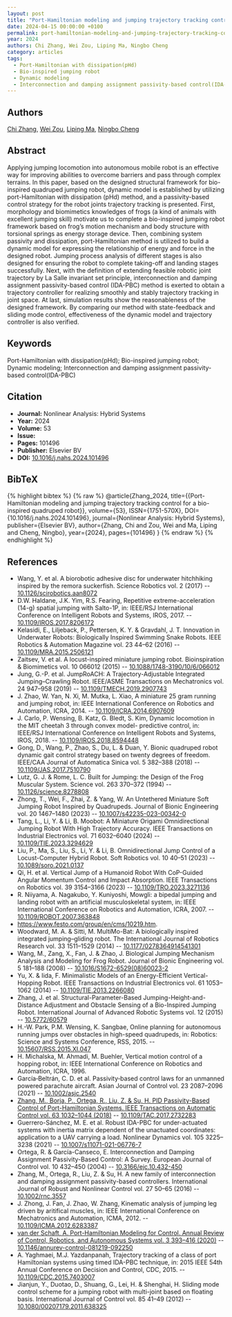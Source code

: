 ```yaml
---
layout: post
title: "Port-Hamiltonian modeling and jumping trajectory tracking control for a bio-inspired quadruped robot"
date: 2024-04-15 00:00:00 +0100
permalink: port-hamiltonian-modeling-and-jumping-trajectory-tracking-control-for-a-bio-inspired-quadruped-robot
year: 2024
authors: Chi Zhang, Wei Zou, Liping Ma, Ningbo Cheng
category: articles
tags:
  - Port-Hamiltonian with dissipation(pHd)
  - Bio-inspired jumping robot
  - Dynamic modeling
  - Interconnection and damping assignment passivity-based control(IDA-PBC)
---
```

 
## Authors
[Chi Zhang](authors/chi-zhang), [Wei Zou](authors/wei-zou), [Liping Ma](authors/liping-ma), [Ningbo Cheng](authors/ningbo-cheng)
 
## Abstract
Applying jumping locomotion into autonomous mobile robot is an effective way for improving abilities to overcome barriers and pass through complex terrains. In this paper, based on the designed structural framework for bio-inspired quadruped jumping robot, dynamic model is established by utilizing port-Hamiltonian with dissipation (pHd) method, and a passivity-based control strategy for the robot joints trajectory tracking is presented. First, morphology and biomimetics knowledges of frogs (a kind of animals with excellent jumping skill) motivate us to complete a bio-inspired jumping robot framework based on frog’s motion mechanism and body structure with torsional springs as energy storage device. Then, combining system passivity and dissipation, port-Hamiltonian method is utilized to build a dynamic model for expressing the relationship of energy and force in the designed robot. Jumping process analysis of different stages is also designed for ensuring the robot to complete taking-off and landing stages successfully. Next, with the definition of extending feasible robotic joint trajectory by La Salle invariant set principle, interconnection and damping assignment passivity-based control (IDA-PBC) method is exerted to obtain a trajectory controller for realizing smoothly and stably trajectory tracking in joint space. At last, simulation results show the reasonableness of the designed framework. By comparing our method with state-feedback and sliding mode control, effectiveness of the dynamic model and trajectory controller is also verified.
 
## Keywords
Port-Hamiltonian with dissipation(pHd); Bio-inspired jumping robot; Dynamic modeling; Interconnection and damping assignment passivity-based control(IDA-PBC)
 
## Citation
- **Journal:** Nonlinear Analysis: Hybrid Systems
- **Year:** 2024
- **Volume:** 53
- **Issue:** 
- **Pages:** 101496
- **Publisher:** Elsevier BV
- **DOI:** [10.1016/j.nahs.2024.101496](https://doi.org/10.1016/j.nahs.2024.101496)
 
## BibTeX
{% highlight bibtex %}
{% raw %}
@article{Zhang_2024,
  title={{Port-Hamiltonian modeling and jumping trajectory tracking control for a bio-inspired quadruped robot}},
  volume={53},
  ISSN={1751-570X},
  DOI={10.1016/j.nahs.2024.101496},
  journal={Nonlinear Analysis: Hybrid Systems},
  publisher={Elsevier BV},
  author={Zhang, Chi and Zou, Wei and Ma, Liping and Cheng, Ningbo},
  year={2024},
  pages={101496}
}
{% endraw %}
{% endhighlight %}
 
## References
- Wang, Y. et al. A biorobotic adhesive disc for underwater hitchhiking inspired by the remora suckerfish. Science Robotics vol. 2 (2017) -- [10.1126/scirobotics.aan8072](https://doi.org/10.1126/scirobotics.aan8072)
- D.W. Haldane, J.K. Yim, R.S. Fearing, Repetitive extreme-acceleration (14-g) spatial jumping with Salto-1P, in: IEEE/RSJ International Conference on Intelligent Robots and Systems, IROS, 2017. -- [10.1109/IROS.2017.8206172](https://doi.org/10.1109/IROS.2017.8206172)
- Kelasidi, E., Liljeback, P., Pettersen, K. Y. & Gravdahl, J. T. Innovation in Underwater Robots: Biologically Inspired Swimming Snake Robots. IEEE Robotics &amp; Automation Magazine vol. 23 44–62 (2016) -- [10.1109/MRA.2015.2506121](https://doi.org/10.1109/MRA.2015.2506121)
- Zaitsev, V. et al. A locust-inspired miniature jumping robot. Bioinspiration &amp; Biomimetics vol. 10 066012 (2015) -- [10.1088/1748-3190/10/6/066012](https://doi.org/10.1088/1748-3190/10/6/066012)
- Jung, G.-P. et al. JumpRoACH: A Trajectory-Adjustable Integrated Jumping–Crawling Robot. IEEE/ASME Transactions on Mechatronics vol. 24 947–958 (2019) -- [10.1109/TMECH.2019.2907743](https://doi.org/10.1109/TMECH.2019.2907743)
- J. Zhao, W. Yan, N. Xi, M. Mutka, L. Xiao, A miniature 25 gram running and jumping robot, in: IEEE International Conference on Robotics and Automation, ICRA, 2014. -- [10.1109/ICRA.2014.6907609](https://doi.org/10.1109/ICRA.2014.6907609)
- J. Carlo, P. Wensing, B. Katz, G. Bledt, S. Kim, Dynamic locomotion in the MIT cheetah 3 through convex model- predictive control, in: IEEE/RSJ International Conference on Intelligent Robots and Systems, IROS, 2018. -- [10.1109/IROS.2018.8594448](https://doi.org/10.1109/IROS.2018.8594448)
- Gong, D., Wang, P., Zhao, S., Du, L. & Duan, Y. Bionic quadruped robot dynamic gait control strategy based on twenty degrees of freedom. IEEE/CAA Journal of Automatica Sinica vol. 5 382–388 (2018) -- [10.1109/JAS.2017.7510790](https://doi.org/10.1109/JAS.2017.7510790)
- Lutz, G. J. & Rome, L. C. Built for Jumping: the Design of the Frog Muscular System. Science vol. 263 370–372 (1994) -- [10.1126/science.8278808](https://doi.org/10.1126/science.8278808)
- Zhong, T., Wei, F., Zhai, Z. & Yang, W. An Untethered Miniature Soft Jumping Robot Inspired by Quadrupeds. Journal of Bionic Engineering vol. 20 1467–1480 (2023) -- [10.1007/s42235-023-00342-0](https://doi.org/10.1007/s42235-023-00342-0)
- Tang, L., Li, Y. & Li, B. Moobot: A Miniature Origami Omnidirectional Jumping Robot With High Trajectory Accuracy. IEEE Transactions on Industrial Electronics vol. 71 6032–6040 (2024) -- [10.1109/TIE.2023.3294629](https://doi.org/10.1109/TIE.2023.3294629)
- Liu, P., Ma, S., Liu, S., Li, Y. & Li, B. Omnidirectional Jump Control of a Locust-Computer Hybrid Robot. Soft Robotics vol. 10 40–51 (2023) -- [10.1089/soro.2021.0137](https://doi.org/10.1089/soro.2021.0137)
- Qi, H. et al. Vertical Jump of a Humanoid Robot With CoP-Guided Angular Momentum Control and Impact Absorption. IEEE Transactions on Robotics vol. 39 3154–3166 (2023) -- [10.1109/TRO.2023.3271136](https://doi.org/10.1109/TRO.2023.3271136)
- R. Niiyama, A. Nagakubo, Y. Kuniyoshi, Mowgli: a bipedal jumping and landing robot with an artificial musculoskeletal system, in: IEEE International Conference on Robotics and Automation, ICRA, 2007. -- [10.1109/ROBOT.2007.363848](https://doi.org/10.1109/ROBOT.2007.363848)
- https://www.festo.com/group/en/cms/10219.htm.
- Woodward, M. A. & Sitti, M. MultiMo-Bat: A biologically inspired integrated jumping–gliding robot. The International Journal of Robotics Research vol. 33 1511–1529 (2014) -- [10.1177/0278364914541301](https://doi.org/10.1177/0278364914541301)
- Wang, M., Zang, X., Fan, J. & Zhao, J. Biological Jumping Mechanism Analysis and Modeling for Frog Robot. Journal of Bionic Engineering vol. 5 181–188 (2008) -- [10.1016/S1672-6529(08)60023-2](https://doi.org/10.1016/S1672-6529(08)60023-2)
- Yu, X. & Iida, F. Minimalistic Models of an Energy-Efficient Vertical-Hopping Robot. IEEE Transactions on Industrial Electronics vol. 61 1053–1062 (2014) -- [10.1109/TIE.2013.2266080](https://doi.org/10.1109/TIE.2013.2266080)
- Zhang, J. et al. Structural-Parameter-Based Jumping-Height-and-Distance Adjustment and Obstacle Sensing of a Bio-Inspired Jumping Robot. International Journal of Advanced Robotic Systems vol. 12 (2015) -- [10.5772/60579](https://doi.org/10.5772/60579)
- H.-W. Park, P.M. Wensing, K. Sangbae, Online planning for autonomous running jumps over obstacles in high-speed quadrupeds, in: Robotics: Science and Systems Conference, RSS, 2015. -- [10.15607/RSS.2015.XI.047](https://doi.org/10.15607/RSS.2015.XI.047)
- H. Michalska, M. Ahmadi, M. Buehler, Vertical motion control of a hopping robot, in: IEEE International Conference on Robotics and Automation, ICRA, 1996.
- García‐Beltrán, C. D. et al. Passivity‐based control laws for an unmanned powered parachute aircraft. Asian Journal of Control vol. 23 2087–2096 (2021) -- [10.1002/asjc.2540](https://doi.org/10.1002/asjc.2540)
- [Zhang, M., Borja, P., Ortega, R., Liu, Z. & Su, H. PID Passivity-Based Control of Port-Hamiltonian Systems. IEEE Transactions on Automatic Control vol. 63 1032–1044 (2018)](pid-passivity-based-control-of-port-hamiltonian-systems) -- [10.1109/TAC.2017.2732283](https://doi.org/10.1109/TAC.2017.2732283)
- Guerrero-Sánchez, M. E. et al. Robust IDA-PBC for under-actuated systems with inertia matrix dependent of the unactuated coordinates: application to a UAV carrying a load. Nonlinear Dynamics vol. 105 3225–3238 (2021) -- [10.1007/s11071-021-06776-7](https://doi.org/10.1007/s11071-021-06776-7)
- Ortega, R. & García-Canseco, E. Interconnection and Damping Assignment Passivity-Based Control: A Survey. European Journal of Control vol. 10 432–450 (2004) -- [10.3166/ejc.10.432-450](https://doi.org/10.3166/ejc.10.432-450)
- Zhang, M., Ortega, R., Liu, Z. & Su, H. A new family of interconnection and damping assignment passivity-based controllers. International Journal of Robust and Nonlinear Control vol. 27 50–65 (2016) -- [10.1002/rnc.3557](https://doi.org/10.1002/rnc.3557)
- J. Zhong, J. Fan, J. Zhao, W. Zhang, Kinematic analysis of jumping leg driven by aritifical muscles, in: IEEE International Conference on Mechatronics and Automation, ICMA, 2012. -- [10.1109/ICMA.2012.6283387](https://doi.org/10.1109/ICMA.2012.6283387)
- [van der Schaft, A. Port-Hamiltonian Modeling for Control. Annual Review of Control, Robotics, and Autonomous Systems vol. 3 393–416 (2020)](port-hamiltonian-modeling-for-control) -- [10.1146/annurev-control-081219-092250](https://doi.org/10.1146/annurev-control-081219-092250)
- A. Yaghmaei, M.J. Yazdanpanah, Trajectory tracking of a class of port Hamiltonian systems using timed IDA-PBC technique, in: 2015 IEEE 54th Annual Conference on Decision and Control, CDC, 2015. -- [10.1109/CDC.2015.7403007](https://doi.org/10.1109/CDC.2015.7403007)
- Jianjun, Y., Duotao, D., Shuang, G., Lei, H. & Shenghai, H. Sliding mode control scheme for a jumping robot with multi-joint based on floating basis. International Journal of Control vol. 85 41–49 (2012) -- [10.1080/00207179.2011.638325](https://doi.org/10.1080/00207179.2011.638325)

